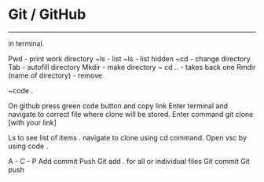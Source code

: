 # Git / GitHub  
****

in terminal.


Pwd - print work directory 
~ls - list 
~ls - list hidden
~cd - change directory
Tab - autofill directory
Mkdir - make directory 
~ cd .. - takes back one 
Rmdir (name of directory) - remove

~code .

On github press green code button and copy link 
Enter terminal and navigate to correct file where clone will be stored. 
Enter command git clone [with your link] 

Ls to see list of items . navigate to clone using cd command. 
Open vsc by using code .


A - C - P
Add commit Push 
Git add . for all or individual files
Git commit 
Git push

